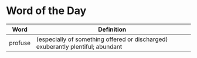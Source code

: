 # Word of the Day

|Word|Definition|
|---|---|
|profuse|(especially of something offered or discharged) exuberantly plentiful; abundant|